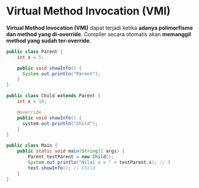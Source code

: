 # Virtual Method Invocation (VMI)

<div class="text-sm">

**Virtual Method Invocation (VMI)** dapat terjadi ketika **adanya polimorfisme dan method yang di-override**. Compiler secara otomatis akan **memanggil method yang sudah ter-override**.

</div>
<div class="grid grid-cols-2 gap-4">


<div v-click="1" class="">

```java
public class Parent {
    int x = 5;

    public void showInfo() {
      System.out.println("Parent");
    }
}
```

</div>

<div v-click="2" class="">

```java
public class Child extends Parent {
    int x = 10;

    @override
    public void showInfo() {
      system.out.println("Child");
    }
}
```

</div>

<div v-click="3" class="">

```java
public class Main {
    public static void main(String[] args) {
        Parent testParent = new Child();
        System.out.println("Nilai x = " + testParent.x); // 5
        test.showInfo(); // Child
    }
}
```

</div>
</div>
